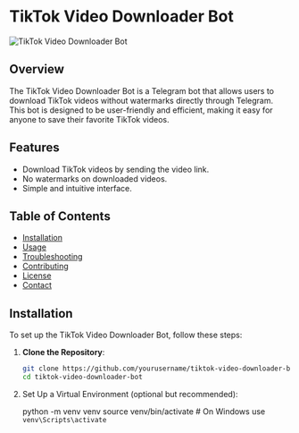 # TikTok Video Downloader Bot

![TikTok Video Downloader Bot](https://example.com/image.png) <!-- Replace with an actual image URL -->

## Overview

The TikTok Video Downloader Bot is a Telegram bot that allows users to download TikTok videos without watermarks directly through Telegram. This bot is designed to be user-friendly and efficient, making it easy for anyone to save their favorite TikTok videos.

## Features

- Download TikTok videos by sending the video link.
- No watermarks on downloaded videos.
- Simple and intuitive interface.

## Table of Contents

- [Installation](#installation)
- [Usage](#usage)
- [Troubleshooting](#troubleshooting)
- [Contributing](#contributing)
- [License](#license)
- [Contact](#contact)

## Installation

To set up the TikTok Video Downloader Bot, follow these steps:

1. **Clone the Repository**:
   ```bash
   git clone https://github.com/yourusername/tiktok-video-downloader-bot.git
   cd tiktok-video-downloader-bot

2. Set Up a Virtual Environment (optional but recommended):
   
   python -m venv venv
   source venv/bin/activate  # On Windows use `venv\Scripts\activate`
   


   
